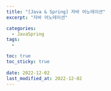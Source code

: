 ```yaml
---
title: "[Java & Spring] 자바 어노테이션"
excerpt: "자바 어노테이션"

categories:
  - JavaSpring
tags:
  - 

toc: true
toc_sticky: true
 
date: 2022-12-02
last_modified_at: 2022-12-02
---
```

